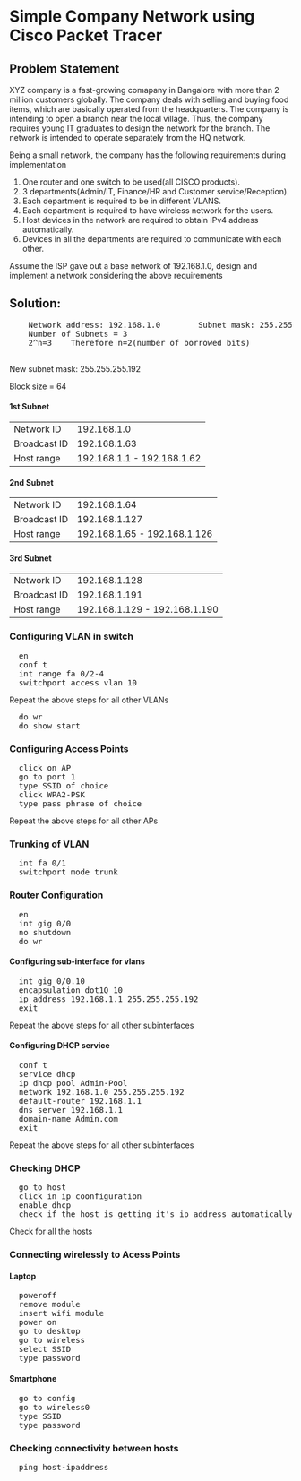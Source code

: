 <h1>Simple Company Network using Cisco Packet Tracer</h1>
<h2>Problem Statement</h2>
<p>XYZ company is a fast-growing comapany in Bangalore with more than 2 million customers globally. The company deals with selling and buying food items, which are basically operated from the headquarters. The company is intending to open a branch near the local village. Thus, the company requires young IT graduates to design the network for the branch. The network is intended to operate separately from the HQ network.</p>
<p>Being a small network, the company has the following requirements during implementation</p>
<ol>
  <li>One router and one switch to be used(all CISCO products).</li>
  <li>3 departments(Admin/IT, Finance/HR and Customer service/Reception).</li>
  <li>Each department is required to be in different VLANS.</li>
  <li>Each department is required to have wireless network for the users.</li>
  <li>Host devices in the network are required to obtain IPv4 address automatically.</li>
  <li>Devices in all the departments are required to communicate with each other.</li>
</ol>
<p>Assume the ISP gave out a base network of 192.168.1.0, design and implement a network considering the above requirements</p>
<h2>Solution:</h2>
<p>
  <pre>
    Network address: 192.168.1.0        Subnet mask: 255.255.255.192
    Number of Subnets = 3
    2^n=3    Therefore n=2(number of borrowed bits)
  </pre>
  <p>New subnet mask: 255.255.255.192</p>
  <p>Block size = 64</p>

  <h4>1st Subnet</h4>
  <table>
    <tr>
      <td>Network ID</td>
      <td>192.168.1.0</td>
    </tr>
    <tr>
      <td>Broadcast ID</td>
      <td>192.168.1.63</td>
    </tr>
    <tr>
      <td>Host range</td>
      <td>192.168.1.1 - 192.168.1.62</td>
    </tr>
  </table>
  <h4>2nd Subnet</h4>
  <table>
    <tr>
      <td>Network ID</td>
      <td>192.168.1.64</td>
    </tr>
    <tr>
      <td>Broadcast ID</td>
      <td>192.168.1.127</td>
    </tr>
    <tr>
      <td>Host range</td>
      <td>192.168.1.65 - 192.168.1.126</td>
    </tr>
  </table>
  <h4>3rd Subnet</h4>
  <table>
    <tr>
      <td>Network ID</td>
      <td>192.168.1.128</td>
    </tr>
    <tr>
      <td>Broadcast ID</td>
      <td>192.168.1.191</td>
    </tr>
    <tr>
      <td>Host range</td>
      <td>192.168.1.129 - 192.168.1.190</td>
    </tr>
  </table>
</p>
<h3>Configuring VLAN in switch</h3>
<p><pre>
  en
  conf t
  int range fa 0/2-4
  switchport access vlan 10
</pre></p>
<p>Repeat the above steps for all other VLANs</p>
<p><pre>
  do wr
  do show start
</pre></p>
<h3>Configuring Access Points</h3>
<p><pre>
  click on AP
  go to port 1
  type SSID of choice
  click WPA2-PSK
  type pass phrase of choice
</pre></p>
<p>Repeat the above steps for all other APs</p>
<h3>Trunking of VLAN</h3>
<p><pre>
  int fa 0/1
  switchport mode trunk
</pre></p>
<h3>Router Configuration</h3>
<p><pre>
  en
  int gig 0/0
  no shutdown
  do wr
</pre></p>
<h4>Configuring sub-interface for vlans</h4>
<p><pre>
  int gig 0/0.10
  encapsulation dot1Q 10
  ip address 192.168.1.1 255.255.255.192
  exit
</pre></p>
<p>Repeat the above steps for all other subinterfaces</p>
<h4>Configuring DHCP service</h4>
<p><pre>
  conf t
  service dhcp
  ip dhcp pool Admin-Pool
  network 192.168.1.0 255.255.255.192
  default-router 192.168.1.1
  dns server 192.168.1.1
  domain-name Admin.com
  exit
</pre></p>
<p>Repeat the above steps for all other subinterfaces</p>
<h3>Checking DHCP</h3>
<p><pre>
  go to host
  click in ip coonfiguration
  enable dhcp
  check if the host is getting it's ip address automatically
</pre></p>
<p>Check for all the hosts</p>
<h3>Connecting wirelessly to Acess Points</h3>
<h4>Laptop</h4>
<p><pre>
  poweroff
  remove module
  insert wifi module
  power on 
  go to desktop
  go to wireless
  select SSID
  type password
</pre></p>
<h4>Smartphone</h4>
<p><pre>
  go to config
  go to wireless0
  type SSID
  type password
</pre></p>
<h3>Checking connectivity between hosts</h3>
<p><pre>
  ping host-ipaddress
</pre></p>
